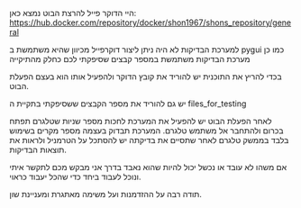 היי הדוקר פייל להרצת הבוט נמצא כאן:
https://hub.docker.com/repository/docker/shon1967/shons_repository/general

למערכת הבדיקות לא היה ניתן ליצור דוקרפייל מכיוון שהיא משתמשת ב pygui
כמו כן מערכת הבדיקות משתמשת במספר קבצים שסיפקתי לכם כחלק מהתיקייה


בכדי להריץ את התוכנית יש להוריד את קובץ הדוקר ולהפעיל אותו הוא בעצם הפעלת הבוט.

יש גם להוריד את מספר הקבצים ששסיפקתי בתקיית ה files_for_testing

לאחר הפעלת הבוט יש להפעיל את המערכת לחכות מספר שניות שטלגרם תפתח בכרום ולהתחבר אל משתמש טלגרם.
המערכת תבדוק בעצמה מספר מקרים בשימוש בלבד בממשק טלגרם לאחר שתסיים את בדיקתה יש להסתכל על הטרמניל ולראות את תוצאות הבדיקות.

אם משהו לא עובד או נכשל יכול להיות שהוא נאבד בדרך אני מבקש מכם לתקשר איתי ונוכל לעבוד ביחד כדי שהכל יעבוד כראוי.

תודה רבה על ההזדמנות ועל משימה מאתגרת ומעניינת שון.
